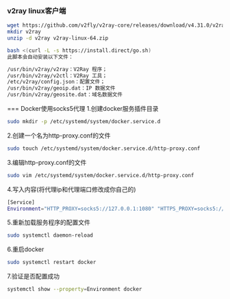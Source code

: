 ### v2ray linux客户端
```bash
wget https://github.com/v2fly/v2ray-core/releases/download/v4.31.0/v2ray-linux-64.zip
mkdir v2ray
unzip -d v2ray v2ray-linux-64.zip

bash <(curl -L -s https://install.direct/go.sh)
此脚本会自动安装以下文件：

/usr/bin/v2ray/v2ray：V2Ray 程序；
/usr/bin/v2ray/v2ctl：V2Ray 工具；
/etc/v2ray/config.json：配置文件；
/usr/bin/v2ray/geoip.dat：IP 数据文件
/usr/bin/v2ray/geosite.dat：域名数据文件
```
=== Docker使用socks5代理
1.创建docker服务插件目录
  ```bash
  sudo mkdir -p /etc/systemd/system/docker.service.d
  ```
2.创建一个名为http-proxy.conf的文件
  ```bash
  sudo touch /etc/systemd/system/docker.service.d/http-proxy.conf
  ```
3.编辑http-proxy.conf的文件
  ```bash
  sudo vim /etc/systemd/system/docker.service.d/http-proxy.conf
  ```
4.写入内容(将代理ip和代理端口修改成你自己的)
  ```bash
  [Service]
  Environment="HTTP_PROXY=socks5://127.0.0.1:1080" "HTTPS_PROXY=socks5://127.0.0.1:1080" "NO_PROXY=localhost,127.0.0.1,docker-registry.somecorporation.com"
  ```
5.重新加载服务程序的配置文件
  ```bash
  sudo systemctl daemon-reload
  ```
6.重启docker
  ```bash
  sudo systemctl restart docker
  ```
7.验证是否配置成功
  ```bash
  systemctl show --property=Environment docker
  ```